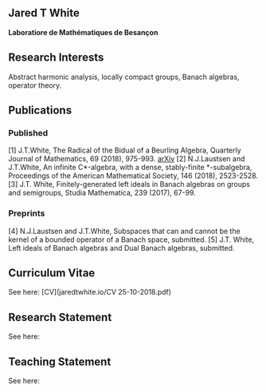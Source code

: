 ## Jared T White
**Laboratiore de Mathématiques de Besançon**

## Research Interests
Abstract harmonic analysis, locally compact groups, Banach algebras, operator theory.

## Publications
### Published
[1] J.T.White, The Radical of the Bidual of a Beurling Algebra, Quarterly Journal of Mathematics, 69 (2018), 975-993.
[arXiv](https://arxiv.org/abs/1708.09635)
[2] N.J.Laustsen and J.T.White, An infinite C*-algebra, with a dense, stably-finite *-subalgebra,   Proceedings of the American Mathematical Society, 146 (2018), 2523-2528.
[3] J.T. White, Finitely-generated left ideals in Banach algebras on groups and semigroups, Studia Mathematica, 239 (2017), 67-99.

### Preprints
[4]  N.J.Laustsen and J.T.White, Subspaces that can and cannot be the kernel of a bounded operator of a Banach space, submitted.
[5] J.T. White, Left ideals of Banach algebras and Dual Banach algebras, submitted.

## Curriculum Vitae
See here: [CV](jaredtwhite.io/CV 25-10-2018.pdf)

## Research Statement
See here:

## Teaching Statement
See here:
